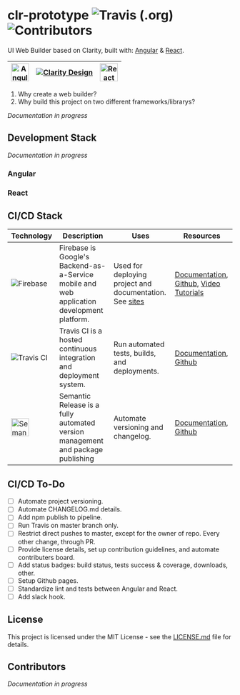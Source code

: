 # clr-prototype ![Travis (.org)](https://img.shields.io/travis/andrewredican/clr-prototype) ![Contributors](https://img.shields.io/github/contributors-anon/andrewredican/clr-prototype)

UI Web Builder based on Clarity, built with: [Angular](https://clr-prototype-angular.firebaseapp.com/) & [React](https://clr-prototype-react.firebaseapp.com/).

| [<img alt="Angular" height="40" src="https://angular.io/assets/images/logos/angular/angular.svg" />](https://angular.io/) | [![Clarity Design](https://clarity.design/clarity-logo.eb275aa53551567fa576.svg)](https://clarity.design/) | [<img alt="React" height="40" src="https://upload.wikimedia.org/wikipedia/commons/thumb/a/a7/React-icon.svg/512px-React-icon.svg.png" />](https://reactjs.org/) |
| ------------------------------------------------------------------------------------------------------------------------- | ---------------------------------------------------------------------------------------------------------- | --------------------------------------------------------------------------------------------------------------------------------------------------------------- |


1. Why create a web builder?
2. Why build this project on two different frameworks/librarys?

_Documentation in progress_

## Development Stack

_Documentation in progress_

### Angular

### React

## CI/CD Stack

| Technology                                                                                                                                                                                      | Description                                                                                | Uses                                                        | Resources                                                                                                                                            |
| ----------------------------------------------------------------------------------------------------------------------------------------------------------------------------------------------- | ------------------------------------------------------------------------------------------ | ----------------------------------------------------------- | ---------------------------------------------------------------------------------------------------------------------------------------------------- |
| ![Firebase](https://www.gstatic.com/devrel-devsite/prod/v172e5dffd78b32f4b12f8112b00e940d4993af48229fac5346097b33edb0f543/firebase/images/lockup.png)                                           | Firebase is Google's Backend-as-a-Service mobile and web application development platform. | Used for deploying project and documentation. See [sites]() | [Documentation](https://firebase.google.com/docs/), [Github](https://github.com/firebase/), [Video Tutorials](https://www.youtube.com/user/Firebase) |
| ![Travis CI](https://styleguide.travis-ci.com/images/logos/travis-footer-logo-new.svg)                                                                                                          | Travis CI is a hosted continuous integration and deployment system.                        | Run automated tests, builds, and deployments.               | [Documentation](https://docs.travis-ci.com/), [Github](https://github.com/travis-ci/travis-ci)                                                       |
| <img alt="Semantic Release" src="https://blobscdn.gitbook.com/v0/b/gitbook-28427.appspot.com/o/spaces%2F-LGsE7zdvzHI5cG-XV6p%2Favatar.png?generation=1531025611396529&alt=media" height="40" /> | Semantic Release is a fully automated version management and package publishing            | Automate versioning and changelog.                          | [Documentation](https://semantic-release.gitbook.io/semantic-release/), [Github](https://github.com/semantic-release/semantic-releasei)              |

## CI/CD To-Do

- [ ] Automate project versioning.
- [ ] Automate CHANGELOG.md details.
- [ ] Add npm publish to pipeline.
- [ ] Run Travis on master branch only.
- [ ] Restrict direct pushes to master, except for the owner of repo. Every other change, through PR.
- [ ] Provide license details, set up contribution guidelines, and automate contributers board.
- [ ] Add status badges: build status, tests success & coverage, downloads, other.
- [ ] Setup Github pages.
- [ ] Standardize lint and tests between Angular and React.
- [ ] Add slack hook.

## License

This project is licensed under the MIT License - see the [LICENSE.md](LICENSE.md) file for details.

## Contributors

_Documentation in progress_
